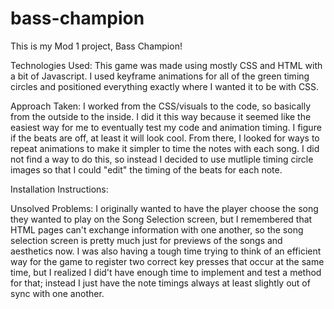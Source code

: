 # bass-champion
This is my Mod 1 project, Bass Champion!

Technologies Used: This game was made using mostly CSS and HTML with a bit of Javascript. I used keyframe animations for all of the green timing circles and positioned everything exactly where I wanted it to be with CSS. 

Approach Taken: I worked from the CSS/visuals to the code, so basically from the outside to the inside. I did it this way because it seemed like the easiest way for me to eventually test my code and animation timing. I figure if the beats are off, at least it will look cool. From there, I looked for ways to repeat animations to make it simpler to time the notes with each song. I did not find a way to do this, so instead I decided to use mutliple timing circle images so that I could "edit" the timing of the beats for each note. 

Installation Instructions: 

Unsolved Problems: I originally wanted to have the player choose the song they wanted to play on the Song Selection screen, but I remembered that HTML pages can't exchange information with one another, so the song selection screen is pretty much just for previews of the songs and aesthetics now. I was also having a tough time trying to think of an efficient way for the game to register two correct key presses that occur at the same time, but I realized I did't have enough time to implement and test a method for that; instead I just have the note timings always at least slightly out of sync with one another.